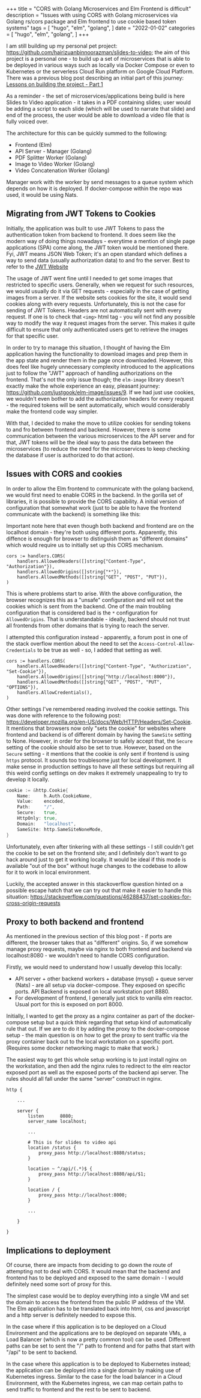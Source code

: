+++
title = "CORS with Golang Microservices and Elm Frontend is difficult"
description = "Issues with using CORS with Golang microservices via Golang rs/cors package and Elm frontend to use cookie based token systems"
tags = [
    "hugo",
    "elm",
    "golang",
]
date = "2022-01-02"
categories = [
    "hugo",
    "elm",
    "golang",
]
+++

I am still building up my personal pet project: https://github.com/hairizuanbinnoorazman/slides-to-video; the aim of this project is a personal one - to build up a set of microservices that is able to be deployed in various ways such as locally via Docker Compose or even to Kubernetes or the serverless Cloud Run platform on Google Cloud Platform. There was a previous blog post describing an initial part of this journey: [Lessons on building the project - Part 1](/lessons-from-building-slides-to-video-app-part-1/)

As a reminder - the set of microservices/applications being build is here Slides to Video application - it takes in a PDF containing slides; user would be adding a script to each slide (which will be used to narrate that slide) and end of the process, the user would be able to download a video file that is fully voiced over.

The architecture for this can be quickly summed to the following:

- Frontend (Elm)
- API Server - Manager (Golang)
- PDF Splitter Worker (Golang)
- Image to Video Worker (Golang)
- Video Concatenation Worker (Golang)

Manager work with the worker by send messages to a queue system which depends on how it is deployed. If docker-compose within the repo was used, it would be using Nats.

## Migrating from JWT Tokens to Cookies

Initially, the application was built to use JWT Tokens to pass the authentication token from backend to frontend. It does seem like the modern way of doing things nowadays - everytime a mention of single page applications (SPA) come along, the JWT token would be mentioned there. Fyi, JWT means JSON Web Token; it's an open standard which defines a way to send data (usually authorization data) to and fro the server. Best to refer to the [JWT Website](https://jwt.io/introduction)

The usage of JWT went fine until I needed to get some images that restricted to specific users. Generally, when we request for such resources, we would usually do it via GET requests - especially in the case of getting images from a server. If the website sets cookies for the site, it would send cookies along with every requests. Unfortunately, this is not the case for sending of JWT Tokens. Headers are not automatically sent with every request. If one is to check that `<img>` html tag - you will not find any possible way to modify the way it request images from the server. This makes it quite difficult to ensure that only authenticated users get to retrieve the images for that specific user.

In order to try to manage this situation, I thought of having the Elm application having the functionality to download images and prep them in the app state and render them in the page once downloaded. However, this does feel like hugely unnecessary complexity introduced to the applications just to follow the "JWT" approach of handling authorizations on the frontend. That's not the only issue though; the `elm-image` library doesn't exactly make the whole experience an easy, pleasant journey: https://github.com/justgook/elm-image/issues/9. If we had just use cookies, we wouldn't even bother to add the authorization headers for every request - the required tokens will be sent automatically, which would considerably make the frontend code way simpler.

With that, I decided to make the move to utilize cookies for sending tokens to and fro between frontend and backend. However, there is some communication between the various microservices to the API server and for that, JWT tokens will be the ideal way to pass the data between the microservices (to reduce the need for the microservices to keep checking the database if user is authorized to do that action).

## Issues with CORS and cookies

In order to allow the Elm frontend to communicate with the golang backend, we would first need to enable CORS in the backend. In the gorilla set of libraries, it is possible to provide the CORS capability. A initial version of configuration that somewhat work (just to be able to have the frontend communicate with the backend) is something like this:

Important note here that even though both backend and frontend are on the localhost domain - they're both using different ports. Apparently, this diffence is enough for browser to distinguish them as "different domains" which would require us to initially set up this CORS mechanism.

```golang
cors := handlers.CORS(
    handlers.AllowedHeaders([]string{"Content-Type", "Authorization"}),
    handlers.AllowedOrigins([]string{"*"}),
    handlers.AllowedMethods([]string{"GET", "POST", "PUT"}),
)
```

This is where problems start to arise. With the above configuration, the browser recognizes this as a "unsafe" configuration and will not set the cookies which is sent from the backend. One of the main troubling configuration that is considered bad is the `*` configuration for `AllowedOrigins`. That is understandable - ideally, backend should not trust all frontends from other domains that is trying to reach the server.

I attempted this configuration instead - apparently, a forum post in one of the stack overflow mention about the need to set the `Access-Control-Allow-Credentials` to be true as well - so, I added that setting as well.


```golang
cors := handlers.CORS(
    handlers.AllowedHeaders([]string{"Content-Type", "Authorization", "Set-Cookie"}),
    handlers.AllowedOrigins([]string{"http://localhost:8000"}),
    handlers.AllowedMethods([]string{"GET", "POST", "PUT", "OPTIONS"}),
    handlers.AllowCredentials(),
)
```

Other settings I've remembered reading involved the cookie settings. This was done with reference to the following post: https://developer.mozilla.org/en-US/docs/Web/HTTP/Headers/Set-Cookie. It mentions that browsers now only "sets the cookie" for websites where frontend and backend is of different domain by having the `SameSite` setting to None. However, in order for the browser to safely accept that, the `Secure` setting of the cookie should also be set to true. However, based on the `Secure` setting - it mentions that the cookie is only sent if frontend is using `https` protocol. It sounds too troublesome just for local development. It make sense in production settings to have all these settings but requiring all this weird config settings on dev makes it extremely unappealing to try to develop it locally.

```go
cookie := &http.Cookie{
    Name:     h.Auth.CookieName,
    Value:    encoded,
    Path:     "/",
    Secure:   true,
    HttpOnly: true,
    Domain:   "localhost",
    SameSite: http.SameSiteNoneMode,
}
```

Unfortunately, even after tinkering with all these settings - I still couldn't get the cookie to be set on the frontend site; and I definitely don't want to go hack around just to get it working locally. It would be ideal if this mode is available "out of the box" without huge changes to the codebase to allow for it to work in local environment.

Luckily, the accepted answer in this stackoverflow question hinted on a possible escape hatch that we can try out that make it easier to handle this situation: https://stackoverflow.com/questions/46288437/set-cookies-for-cross-origin-requests

## Proxy to both backend and frontend

As mentioned in the previous section of this blog post - if ports are different, the browser takes that as "different" origins. So, if we somehow manage proxy requests, maybe via nginx to both frontend and backend via localhost:8080 - we wouldn't need to handle CORS configuration.

Firstly, we would need to understand how I usually develop this locally:

- API server + other backend workers + database (mysql) + queue server (Nats) - are all setup via docker-compose. They exposed on specific ports. API Backend is exposed on local workstation port 8880.
- For development of frontend, I generally just stick to vanilla elm reactor. Usual port for this is exposed on port 8000.

Initially, I wanted to get the proxy as a nginx container as part of the docker-compose setup but a quick think regarding that setup kind of automatically rule that out. If we are to do it by adding the proxy to the docker-compose setup - the main question is on how to get the proxy to sent traffic via the proxy container back out to the local workstation on a specific port. (Requires some docker networking magic to make that work.)

The easiest way to get this whole setup working is to just install nginx on the workstation, and then add the nginx rules to redirect to the elm reactor exposed port as well as the exposed ports of the backend api server. The rules should all fall under the same "server" construct in nginx.

```nginx
http {

    ...

    server {
        listen      8080;
        server_name localhost;

        ...

        # This is for slides to video api
        location /status {
            proxy_pass http://localhost:8880/status;
        }

        location ~ ^/api/(.*)$ {
            proxy_pass http://localhost:8880/api/$1;
        }

        location / {
            proxy_pass http://localhost:8000;
        }

        ...

    }

}        
```

## Implications to deployment

Of course, there are impacts from deciding to go down the route of attempting not to deal with CORS. It would mean that the backend and frontend has to be deployed and exposed to the same domain - I would definitely need some sort of proxy for this. 

The simplest case would be to deploy everything into a single VM and set the domain to access the frontend from the public IP address of the VM. The Elm application has to be translated back into html, css and javascript and a http server is definitely needed to expose this.

In the case where if this application is to be deployed on a Cloud Environment and the applications are to be deployed on separate VMs, a Load Balancer (which is now a pretty common tool) can be used. Different paths can be set to sent the "/" path to frontend and for paths that start with "/api" to be sent to backend.

In the case where this application is to be deployed to Kubernetes instead; the application can be deployed into a single domain by making use of Kubernetes ingress. Similar to the case for the load balancer in a Cloud Environment, with the Kubernetes ingress, we can map certain paths to send traffic to frontend and the rest to be sent to backend.

